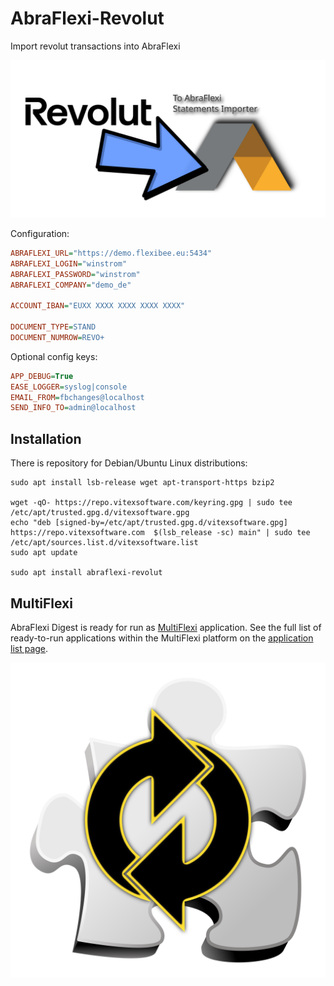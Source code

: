# AbraFlexi-Revolut
Import revolut transactions into AbraFlexi

![Logo](abraflexi-revolut-social-preview.svg?raw=true)

Configuration:

```ini
ABRAFLEXI_URL="https://demo.flexibee.eu:5434"
ABRAFLEXI_LOGIN="winstrom"
ABRAFLEXI_PASSWORD="winstrom"
ABRAFLEXI_COMPANY="demo_de"

ACCOUNT_IBAN="EUXX XXXX XXXX XXXX XXXX"

DOCUMENT_TYPE=STAND
DOCUMENT_NUMROW=REVO+
```

Optional config keys:

```ini
APP_DEBUG=True
EASE_LOGGER=syslog|console
EMAIL_FROM=fbchanges@localhost
SEND_INFO_TO=admin@localhost
```


Installation
------------

There is repository for Debian/Ubuntu Linux distributions:

```shell
sudo apt install lsb-release wget apt-transport-https bzip2

wget -qO- https://repo.vitexsoftware.com/keyring.gpg | sudo tee /etc/apt/trusted.gpg.d/vitexsoftware.gpg
echo "deb [signed-by=/etc/apt/trusted.gpg.d/vitexsoftware.gpg]  https://repo.vitexsoftware.com  $(lsb_release -sc) main" | sudo tee /etc/apt/sources.list.d/vitexsoftware.list
sudo apt update

sudo apt install abraflexi-revolut
```




MultiFlexi
----------

AbraFlexi Digest is ready for run as [MultiFlexi](https://multiflexi.eu) application.
See the full list of ready-to-run applications within the MultiFlexi platform on the [application list page](https://www.multiflexi.eu/apps.php).

[![MultiFlexi App](https://github.com/VitexSoftware/MultiFlexi/blob/main/doc/multiflexi-app.svg)](https://www.multiflexi.eu/apps.php)

